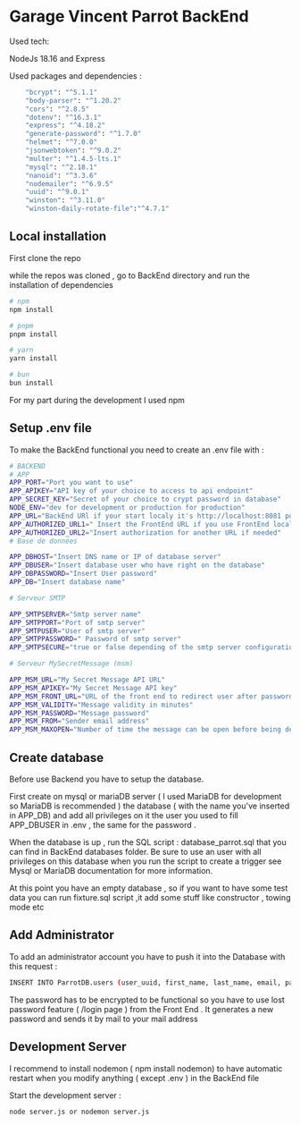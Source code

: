 # Garage Vincent Parrot BackEnd

Used tech:

NodeJs 18.16 and Express

Used packages and dependencies :
```bash
    "bcrypt": "^5.1.1"
    "body-parser": "^1.20.2"
    "cors": "^2.8.5"
    "dotenv": "^16.3.1"
    "express": "^4.18.2"
    "generate-password": "^1.7.0"
    "helmet": "^7.0.0"
    "jsonwebtoken": "^9.0.2"
    "multer": "^1.4.5-lts.1"
    "mysql": "^2.18.1"
    "nanoid": "^3.3.6"
    "nodemailer": "^6.9.5"
    "uuid": "^9.0.1"
    "winston": "^3.11.0"
    "winston-daily-rotate-file":"^4.7.1"
````

## Local installation

First clone the repo

while the repos was cloned , go to BackEnd directory and run the installation of dependencies


```bash
# npm
npm install

# pnpm
pnpm install

# yarn
yarn install

# bun
bun install
```
For my part during the development I used npm

## Setup .env file

To make the BackEnd functional you need to create an .env file with :
```bash
# BACKEND
# APP
APP_PORT="Port you want to use"
APP_APIKEY="API key of your choice to access to api endpoint"
APP_SECRET_KEY="Secret of your choice to crypt password in database"
NODE_ENV="dev for development or production for production"
APP_URL="BackEnd URl if your start localy it's http://localhost:8081 port depending of APP_PORT"
APP_AUTHORIZED_URL1=" Insert the FrontEnd URL if you use FrontEnd locally with nuxt default properties  it's http://localhost:3000"
APP_AUTHORIZED_URL2="Insert authorization for another URL if needed"
# Base de données

APP_DBHOST="Insert DNS name or IP of database server"
APP_DBUSER="Insert database user who have right on the database"
APP_DBPASSWORD="Insert User password"
APP_DB="Insert database name"

# Serveur SMTP

APP_SMTPSERVER="Smtp server name"
APP_SMTPPORT="Port of smtp server"
APP_SMTPUSER="User of smtp server"
APP_SMTPPASSWORD=" Password of smtp server"
APP_SMTPSECURE="true or false depending of the smtp server configuration"

# Serveur MySecretMessage (msm)

APP_MSM_URL="My Secret Message API URL"
APP_MSM_APIKEY="My Secret Message API key"
APP_MSM_FRONT_URL="URL of the front end to redirect user after password creation with /password"
APP_MSM_VALIDITY="Message validity in minutes"
APP_MSM_PASSWORD="Message password"
APP_MSM_FROM="Sender email address"
APP_MSM_MAXOPEN="Number of time the message can be open before being deleted"
```

## Create database

Before use Backend you have to setup the database.

First create on mysql or mariaDB server ( I used MariaDB for development so MariaDB is recommended ) the database ( with the name you've inserted in APP_DB) and add all privileges on it the user
you used to fill APP_DBUSER in .env , the same for the password .

When the database is up , run the SQL script : database_parrot.sql that you can find in BackEnd databases folder. Be sure to use an user with all privileges on this database when you run the script to create a trigger
see Mysql or MariaDB documentation for more information.

At this point you have an empty database , so if you want to have some test data you can run fixture.sql script ,it  add some stuff like constructor , towing mode etc

## Add Administrator

To add an administrator account you have to push it into the Database with this request :
```bash
INSERT INTO ParrotDB.users (user_uuid, first_name, last_name, email, password, profil_id) VALUES ('b23ecd86-9493-4178-88ab-af0bb92c36ef', 'firstName', 'lastName', 'valid email', 'password', 1);
```
The password has to be encrypted to be functional so you have to use lost password feature ( /login page )  from the Front End . It generates a new password and sends it by mail to your mail address 
## Development Server

I recommend to install nodemon ( npm install nodemon) to have automatic restart when you modify anything ( except .env ) in the BackEnd file

Start the development server :

```bash
node server.js or nodemon server.js
```
